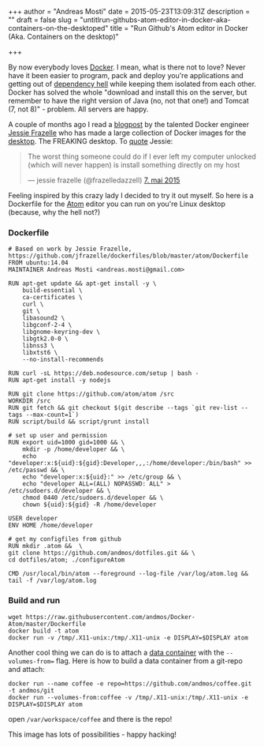 +++
author = "Andreas Mosti"
date = 2015-05-23T13:09:31Z
description = ""
draft = false
slug = "untitlrun-githubs-atom-editor-in-docker-aka-containers-on-the-desktoped"
title = "Run Github's Atom editor in Docker (Aka. Containers on the desktop)"

+++



By now everybody loves [Docker](https://www.docker.com/). I mean, what is there not to love? Never have it been easier to program, pack and deploy you're applications and getting out of [dependency hell](https://www.youtube.com/watch?v=3N3n9FzebAA) while keeping them isolated from each other.
Docker has solved the whole "download and install this on the server, but remember to have the right version of Java (no, not that one!) and Tomcat (7, not 8)" - problem. All servers are happy.

A couple of months ago I read a [blogpost](https://blog.jessfraz.com/post/docker-containers-on-the-desktop/) by the talented Docker engineer [Jessie Frazelle](https://github.com/jfrazelle) who has made a large collection of Docker images for the [desktop](https://github.com/jfrazelle/dockerfiles).
The FREAKING desktop. To [quote](https://twitter.com/frazelledazzell/status/596345044912635904) Jessie:

<blockquote class="twitter-tweet" lang="no"><p lang="en" dir="ltr">The worst thing someone could do if I ever left my computer unlocked (which will never happen) is install something directly on my host</p>&mdash; jessie frazelle (@frazelledazzell) <a href="https://twitter.com/frazelledazzell/status/596345044912635904">7. mai 2015</a></blockquote> <script async src="//platform.twitter.com/widgets.js" charset="utf-8"></script>

Feeling inspired by this crazy lady I decided to try it out myself. So here is a Dockerfile for the [Atom](https://atom.io/) editor you can run on you're Linux desktop (because, why the hell not?)

### Dockerfile


    # Based on work by Jessie Frazelle, https://github.com/jfrazelle/dockerfiles/blob/master/atom/Dockerfile
    FROM ubuntu:14.04
    MAINTAINER Andreas Mosti <andreas.mosti@gmail.com>

    RUN apt-get update && apt-get install -y \
        build-essential \
        ca-certificates \
        curl \
        git \
        libasound2 \
        libgconf-2-4 \
        libgnome-keyring-dev \
        libgtk2.0-0 \
        libnss3 \
        libxtst6 \
        --no-install-recommends

    RUN curl -sL https://deb.nodesource.com/setup | bash -
    RUN apt-get install -y nodejs

    RUN git clone https://github.com/atom/atom /src
    WORKDIR /src
    RUN git fetch && git checkout $(git describe --tags `git rev-list --tags --max-count=1`)
    RUN script/build && script/grunt install

    # set up user and permission
    RUN export uid=1000 gid=1000 && \
        mkdir -p /home/developer && \
        echo "developer:x:${uid}:${gid}:Developer,,,:/home/developer:/bin/bash" >> /etc/passwd && \
        echo "developer:x:${uid}:" >> /etc/group && \
        echo "developer ALL=(ALL) NOPASSWD: ALL" > /etc/sudoers.d/developer && \
        chmod 0440 /etc/sudoers.d/developer && \
        chown ${uid}:${gid} -R /home/developer

    USER developer
    ENV HOME /home/developer
    
    # get my configfiles from github
	RUN mkdir .atom &&  \ 
    git clone https://github.com/andmos/dotfiles.git && \ 
    cd dotfiles/atom; ./configureAtom

    CMD /usr/local/bin/atom --foreground --log-file /var/log/atom.log && tail -f /var/log/atom.log


### Build and run

    wget https://raw.githubusercontent.com/andmos/Docker-Atom/master/Dockerfile
    docker build -t atom
    docker run -v /tmp/.X11-unix:/tmp/.X11-unix -e DISPLAY=$DISPLAY atom

Another cool thing we can do is to attach a [data container](https://docs.docker.com/userguide/dockervolumes/) with the
``--volumes-from=`` flag. Here is how to build a data container from a git-repo and attach: 

    docker run --name coffee -e repo=https://github.com/andmos/coffee.git -t andmos/git
    docker run --volumes-from:coffee -v /tmp/.X11-unix:/tmp/.X11-unix -e DISPLAY=$DISPLAY atom
open ``/var/workspace/coffee`` and there is the repo! 

This image has lots of possibilities - happy hacking!
